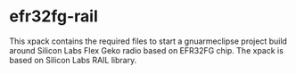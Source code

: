 # efr32fg-rail
This xpack contains the required files to start a gnuarmeclipse project build around Silicon Labs Flex Geko radio based on EFR32FG chip. The xpack is based on Silicon Labs RAIL library.
